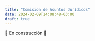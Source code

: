 ```yaml
---
title: "Comision de Asuntos Jurídicos"
date: 2024-02-09T14:08:48-03:00
draft: true
---
```


🧱 En construcción 🧱